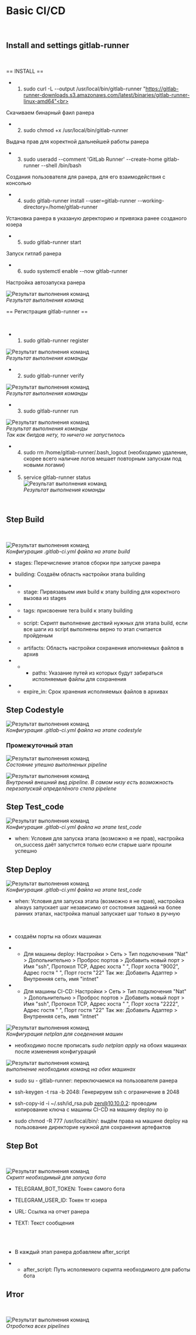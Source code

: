 # Basic CI/CD 

<br>

## Install and settings gitlab-runner

<br>

== INSTALL ==

- 1) sudo curl -L --output /usr/local/bin/gitlab-runner "https://gitlab-runner-downloads.s3.amazonaws.com/latest/binaries/gitlab-runner-linux-amd64"<br>

Скачиваем бинарный фаил ранера <br>

- 2) sudo chmod +x /usr/local/bin/gitlab-runner <br>

Выдача прав для коректной дальнейшей работы ранера <br>

- 3) sudo useradd --comment 'GitLab Runner' --create-home gitlab-runner --shell /bin/bash <br>

Создания пользователя для ранера, для его взаимодействия с консолью <br>

- 4) sudo gitlab-runner install --user=gitlab-runner --working-directory=/home/gitlab-runner <br>

Установка ранера в указаную деректорию и привязка ранее созданого юзера <br>

- 5) sudo gitlab-runner start <br>

Запуск гитлаб ранера <br>

- 6) sudo systemctl enable --now gitlab-runner <br>

Настройка автозапуска ранера <br>

![Результат выполнения команд](/images/i1.png)<br>*Результат выполнения команд*<br>

  == Регистрация gitlab-runner ==

<br>

- 1) sudo gitlab-runner register<br>

![Результат выполнения команд](/images/i2.png)<br>*Результат выполнения команды*<br>

- 2) sudo gitlab-runner verify <br>

![Результат выполнения команд](/images/i3.png)<br>*Результат выполнения команды*<br>

- 3) sudo gitlab-runner run <br>

![Результат выполнения команд](/images/i4.png)<br>*Результат выполнения команды*<br>
*Так как билдов нету, то ничего не запустилось*<br>

- 4) sudo rm /home/gitlab-runner/.bash_logout (необходимо удаление, скорее всего наличие логов мешает повторным запускам под новыми логами) <br>

- 5) service gitlab-runner status <br>
![Результат выполнения команд](/images/i5.png)<br>*Результат выполнения команды*<br>

<br>

## Step Build

<br>

![Результат выполнения команд](/images/i6.png)<br>*Конфигурация .gitlab-ci.yml файла на этапе build*<br>

- stages: Перечисление этапов сборки при запуске ранера <br>

- building: Создаём область настройки этапа building <br>
- - stage: Пирвязавыем имя build к этапу building для коректного вызова из stages <br>
- - tags: присвоение тега build к этапу building <br>
- - script: Скрипт выполнение дествий нужных для этапа build, если все шаги из script выполнены верно то этап считается пройденым <br>
- - artifacts: Область настройки сохранения иполняемых файлов в архив <br>
- - - paths: Указание путей из которых будут забираться исполняемые файлы для сохранения<br>
- - expire_in: Срок хранения исполняемых файлов в архивах <br>

## Step Codestyle 

![Результат выполнения команд](/images/i7.png)<br>*Конфигурация .gitlab-ci.yml файла на этапе codestyle*<br>

### Промежуточный этап

![Результат выполнения команд](/images/i8.png)<br>*Состояние упешно выполненых pipeline*<br>

![Результат выполнения команд](/images/i9.png)<br>*Внутрений внешний вид pipeline. В самом низу есть возможность перезапускай определёного степа pipelene*<br>

## Step Test_code

![Результат выполнения команд](/images/i10.png)<br>*Конфигурация .gitlab-ci.yml файла на этапе test_code*<br>

- when: Условия для запуска этапа (возможно я не прав), настройка on_success  даёт запустится только если старые шаги прошли успешно

## Step Deploy

![Результат выполнения команд](/images/i11.png)<br>*Конфигурация .gitlab-ci.yml файла на этапе test_code*<br>

- when: Условия для запуска этапа (возможно я не прав), настройка always запускает шаг независимо от состояния заданий на более ранних этапах, настройка manual запускает шаг только в ручную <br>

<br>

-  создаём порты на обоих машинах

 - - Для машины deploy: Настройки > Сеть > Тип подключения "Nat" > Допольнительно > Проброс портов > Добавить новый порт > Имя "ssh", Протокол TCP, Адрес хоста " ", Порт хоста "9002", Адрес гостя " ", Порт гостя "22" Так же: Добавить Адаптер > Внутренняя сеть, имя "intnet" <br>

- - Для машины CI-CD: Настройки > Сеть > Тип подключения "Nat" > Допольнительно > Проброс портов > Добавить новый порт > Имя "ssh", Протокол TCP, Адрес хоста " ", Порт хоста "2222", Адрес гостя " ", Порт гостя "22" Так же: Добавить Адаптер > Внутренняя сеть, имя "intnet" <br>

![Результат выполнения команд](/images/i12.png)<br>*Конфигурация netplan для соеденения машин*<br>

- необходимо после прописать *sudo netplan apply* на обоих машинах после изменения конфигураций <br>

![Результат выполнения команд](/images/i13.png)<br>*выполнение необходимх команд на обих машинах*<br>

- sudo su - gitlab-runner: переключаемся на пользователя ранера <br>

- ssh-keygen -t rsa -b 2048: Генерируем ssh с ограничение в 2048 <br>

- ssh-copy-id -i ~/.ssh/id_rsa.pub zen@10.10.0.2: проводим копирование ключа с машины CI-CD на машину deploy по ip <br>

- sudo chmod -R 777 /usr/local/bin/: выдём права на машине deploy на пользование директорие нужной для сохранения артефактов <br>

## Step Bot

<br>

![Результат выполнения команд](/images/i14.png)<br>*Скрипт необходимый для запуска бота*<br>

- TELEGRAM_BOT_TOKEN: Токен самого бота <br>

- TELEGRAM_USER_ID: Токен тг юзера <br>

- URL: Ссылка на отчет ранера  <br>

- TEXT: Текст сообщения  <br>

<br><br>

- В каждый этап ранера добавляем after_script <br>

- - after_script: Путь исполяемого скрипта необходимого для работы бота <br>

## Итог

<br>

![Результат выполнения команд](/images/i15.png)<br>*Отроботка всех pipelines*<br>
